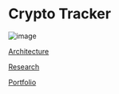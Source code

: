 # Crypto Tracker

![image](https://user-images.githubusercontent.com/99720725/164238501-53d6b8b6-f87a-4c2b-8956-b21de13ffdd4.png)


[Architecture](https://github.com/ZakariaICT/BallTickets/blob/main/Architecture.md)

[Research](https://github.com/ZakariaICT/BallTickets/blob/main/Research.md)

[Portfolio](https://github.com/ZakariaICT/BallTickets/blob/main/Portfolio.md)





